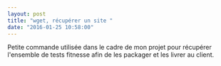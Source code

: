 ```yaml
---
layout: post
title: "wget, récupérer un site "
date: "2016-01-25 10:58:00"
---
```

Petite commande utilisée dans le cadre de mon projet pour récupérer l'ensemble de tests fitnesse afin de les packager et les livrer au client.

<script src="//pastebin.com/embed_js/5K5QiiCh"></script>

<div style="height: 0; overflow: hidden;">wget, fitnesse, web</div>
